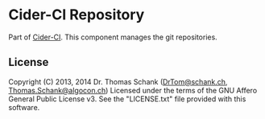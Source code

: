 # Cider-CI Repository


Part of [Cider-CI](https://github.com/cider-ci/cider-ci). This component
manages the git repositories.


## License

Copyright (C) 2013, 2014 Dr. Thomas Schank  (DrTom@schank.ch, Thomas.Schank@algocon.ch)
Licensed under the terms of the GNU Affero General Public License v3.
See the "LICENSE.txt" file provided with this software.

